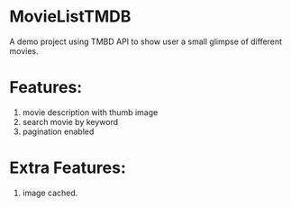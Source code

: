 # MovieListTMDB
A demo project using TMBD API to show user a small glimpse of different movies.

# Features: 
1. movie description with thumb image
2. search movie by keyword
3. pagination enabled

# Extra Features:
1. image cached.
